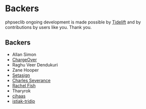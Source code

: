# Backers

phpseclib ongoing development is made possible by [Tidelift](https://tidelift.com/subscription/pkg/packagist-phpseclib-phpseclib?utm_source=packagist-phpseclib-phpseclib&utm_medium=referral&utm_campaign=readme) and by contributions by users like you. Thank you.

## Backers

- Allan Simon
- [ChargeOver](https://chargeover.com/)
- Raghu Veer Dendukuri
- Zane Hooper
- [Setasign](https://www.setasign.com/)
- [Charles Severance](https://github.com/csev)
- [Rachel Fish](https://github.com/itsrachelfish)
- Tharyrok
- [cjhaas](https://github.com/cjhaas)
- [istiak-tridip](https://github.com/istiak-tridip)